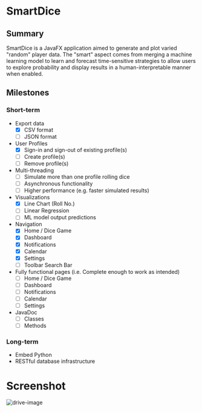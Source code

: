 # SmartDice

## Summary
SmartDice is a JavaFX application aimed to generate and plot varied "random" player data. The "smart" aspect comes from merging a machine learning model to learn and forecast time-sensitive strategies to allow users to explore probability and display results in a human-interpretable manner when enabled.
 
## Milestones
### Short-term
- Export data
   - [x] CSV format
   - [ ] JSON format
- User Profiles
   - [x] Sign-in and sign-out of existing profile(s)
   - [ ] Create profile(s)
   - [ ] Remove profile(s)
- Multi-threading
   - [ ] Simulate more than one profile rolling dice
   - [ ] Asynchronous functionality
   - [ ] Higher performance (e.g. faster simulated results)
- Visualizations
   - [x] Line Chart (Roll No.)
   - [ ] Linear Regression
   - [ ] ML model output predictions
- Navigation
   - [x] Home / Dice Game
   - [x] Dashboard
   - [x] Notifications
   - [x] Calendar
   - [x] Settings
   - [ ] Toolbar Search Bar
- Fully functional pages (i.e. Complete enough to work as intended)
   - [ ] Home / Dice Game
   - [ ] Dashboard
   - [ ] Notifications
   - [ ] Calendar
   - [ ] Settings
- JavaDoc
   - [ ] Classes
   - [ ] Methods

### Long-term
- Embed Python
- RESTful database infrastructure

# Screenshot
![drive-image](https://drive.google.com/uc?export=view&id=1IR4xdNNL6ltOyGkCots2JP0USK5riyrW)
